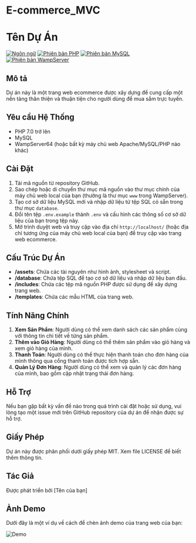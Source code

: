 # E-commerce_MVC
# Tên Dự Án

[![Ngôn ngữ](https://img.shields.io/badge/language-PHP-blue.svg)](https://www.php.net/)
[![Phiên bản PHP](https://img.shields.io/badge/php-%3E%3D%207.0-8892BF.svg)](https://www.php.net/)
[![Phiên bản MySQL](https://img.shields.io/badge/mysql-%3E%3D%205.0-449a67.svg)](https://www.mysql.com/)
[![Phiên bản WampServer](https://img.shields.io/badge/wampserver-%3E%3D%203.2.3-orange.svg)](http://www.wampserver.com/)

## Mô tả

Dự án này là một trang web ecommerce được xây dựng để cung cấp một nền tảng thân thiện và thuận tiện cho người dùng để mua sắm trực tuyến.

## Yêu cầu Hệ Thống

- PHP 7.0 trở lên
- MySQL
- WampServer64 (hoặc bất kỳ máy chủ web Apache/MySQL/PHP nào khác)

## Cài Đặt

1. Tải mã nguồn từ repository GitHub.
2. Sao chép hoặc di chuyển thư mục mã nguồn vào thư mục chính của máy chủ web local của bạn (thường là thư mục `www` trong WampServer).
3. Tạo cơ sở dữ liệu MySQL mới và nhập dữ liệu từ tệp SQL có sẵn trong thư mục `database`.
4. Đổi tên tệp `.env.example` thành `.env` và cấu hình các thông số cơ sở dữ liệu của bạn trong tệp này.
5. Mở trình duyệt web và truy cập vào địa chỉ `http://localhost/` (hoặc địa chỉ tương ứng của máy chủ web local của bạn) để truy cập vào trang web ecommerce.

## Cấu Trúc Dự Án

- **/assets**: Chứa các tài nguyên như hình ảnh, stylesheet và script.
- **/database**: Chứa tệp SQL để tạo cơ sở dữ liệu và nhập dữ liệu ban đầu.
- **/includes**: Chứa các tệp mã nguồn PHP được sử dụng để xây dựng trang web.
- **/templates**: Chứa các mẫu HTML của trang web.

## Tính Năng Chính

1. **Xem Sản Phẩm**: Người dùng có thể xem danh sách các sản phẩm cùng với thông tin chi tiết về từng sản phẩm.
2. **Thêm vào Giỏ Hàng**: Người dùng có thể thêm sản phẩm vào giỏ hàng và xem giỏ hàng của mình.
3. **Thanh Toán**: Người dùng có thể thực hiện thanh toán cho đơn hàng của mình thông qua cổng thanh toán được tích hợp sẵn.
4. **Quản Lý Đơn Hàng**: Người dùng có thể xem và quản lý các đơn hàng của mình, bao gồm cập nhật trạng thái đơn hàng.

## Hỗ Trợ

Nếu bạn gặp bất kỳ vấn đề nào trong quá trình cài đặt hoặc sử dụng, vui lòng tạo một issue mới trên GitHub repository của dự án để nhận được sự hỗ trợ.

## Giấy Phép

Dự án này được phân phối dưới giấy phép MIT. Xem file LICENSE để biết thêm thông tin.

## Tác Giả

Được phát triển bởi [Tên của bạn]

## Ảnh Demo

Dưới đây là một ví dụ về cách để chèn ảnh demo của trang web của bạn:

![Demo](đường_dẫn_đến_ảnh_demo)
